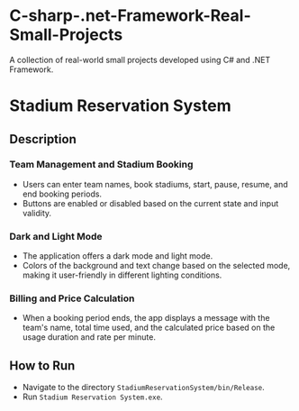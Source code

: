 # C-sharp-.net-Framework-Real-Small-Projects
A collection of real-world small projects developed using C# and .NET Framework.

# Stadium Reservation System

## Description

### Team Management and Stadium Booking
- Users can enter team names, book stadiums, start, pause, resume, and end booking periods.
- Buttons are enabled or disabled based on the current state and input validity.

### Dark and Light Mode
- The application offers a dark mode and light mode.
- Colors of the background and text change based on the selected mode, making it user-friendly in different lighting conditions.

### Billing and Price Calculation
- When a booking period ends, the app displays a message with the team's name, total time used, and the calculated price based on the usage duration and rate per minute.

## How to Run
- Navigate to the directory `StadiumReservationSystem/bin/Release`.
- Run `Stadium Reservation System.exe`.

